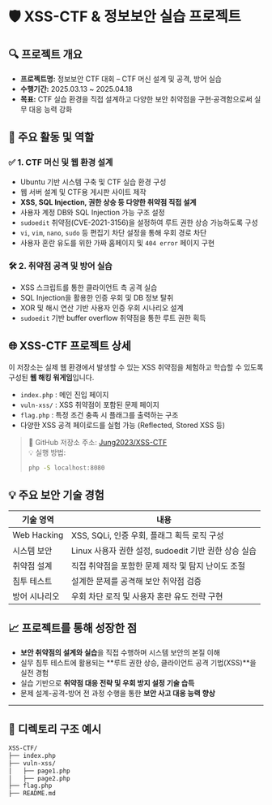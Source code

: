 # 🛡️ XSS-CTF & 정보보안 실습 프로젝트

## 🔍 프로젝트 개요

- **프로젝트명:** 정보보안 CTF 대회 – CTF 머신 설계 및 공격, 방어 실습
- **수행기간:** 2025.03.13 ~ 2025.04.18
- **목표:** CTF 실습 환경을 직접 설계하고 다양한 보안 취약점을 구현·공격함으로써 실무 대응 능력 강화

## 🧩 주요 활동 및 역할

### ✅ 1. CTF 머신 및 웹 환경 설계

- Ubuntu 기반 시스템 구축 및 CTF 실습 환경 구성
- 웹 서버 설계 및 CTF용 게시판 사이트 제작
- **XSS, SQL Injection, 권한 상승 등 다양한 취약점 직접 설계**
- 사용자 계정 DB와 SQL Injection 가능 구조 설정
- `sudoedit` 취약점(CVE-2021-3156)을 설정하여 루트 권한 상승 가능하도록 구성
- `vi`, `vim`, `nano`, `sudo` 등 편집기 차단 설정을 통해 우회 경로 차단
- 사용자 혼란 유도를 위한 가짜 홈페이지 및 `404 error` 페이지 구현

### 🛠 2. 취약점 공격 및 방어 실습

- XSS 스크립트를 통한 클라이언트 측 공격 실습
- SQL Injection을 활용한 인증 우회 및 DB 정보 탈취
- XOR 및 해시 연산 기반 사용자 인증 우회 시나리오 설계
- `sudoedit` 기반 buffer overflow 취약점을 통한 루트 권한 획득

## 🌐 XSS-CTF 프로젝트 상세

이 저장소는 실제 웹 환경에서 발생할 수 있는 XSS 취약점을 체험하고 학습할 수 있도록 구성된 **웹 해킹 워게임**입니다.

- `index.php` : 메인 진입 페이지
- `vuln-xss/` : XSS 취약점이 포함된 문제 페이지
- `flag.php` : 특정 조건 충족 시 플래그를 출력하는 구조
- 다양한 XSS 공격 페이로드를 실험 가능 (Reflected, Stored XSS 등)

> 🔗 GitHub 저장소 주소: [Jung2023/XSS-CTF](https://github.com/Jung2023/XSS-CTF)  
> 💡 실행 방법:  
> ```bash
> php -S localhost:8080
> ```

## 💡 주요 보안 기술 경험

| 기술 영역       | 내용 |
|----------------|------|
| Web Hacking    | XSS, SQLi, 인증 우회, 플래그 획득 로직 구성 |
| 시스템 보안    | Linux 사용자 권한 설정, sudoedit 기반 권한 상승 실습 |
| 취약점 설계    | 직접 취약점을 포함한 문제 제작 및 탐지 난이도 조절 |
| 침투 테스트    | 설계한 문제를 공격해 보안 취약점 검증 |
| 방어 시나리오  | 우회 차단 로직 및 사용자 혼란 유도 전략 구현 |

## 📈 프로젝트를 통해 성장한 점

- **보안 취약점의 설계와 실습**을 직접 수행하며 시스템 보안의 본질 이해
- 실무 침투 테스트에 활용되는 **루트 권한 상승, 클라이언트 공격 기법(XSS)**을 실전 경험
- 실습 기반으로 **취약점 대응 전략 및 우회 방지 설정 기술 습득**
- 문제 설계-공격-방어 전 과정 수행을 통한 **보안 사고 대응 능력 향상**

---

## 📁 디렉토리 구조 예시

```bash
XSS-CTF/
├── index.php
├── vuln-xss/
│   ├── page1.php
│   ├── page2.php
├── flag.php
├── README.md
